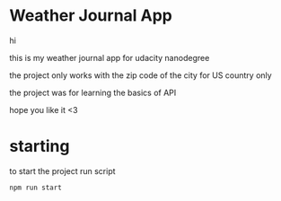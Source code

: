 
# Weather Journal App
hi

this is my weather journal app for udacity nanodegree

the project only works with the zip code of the city 
for US country only

the project was for learning the basics of API

hope you like it <3

# starting
to start the project run script 
```
npm run start
```